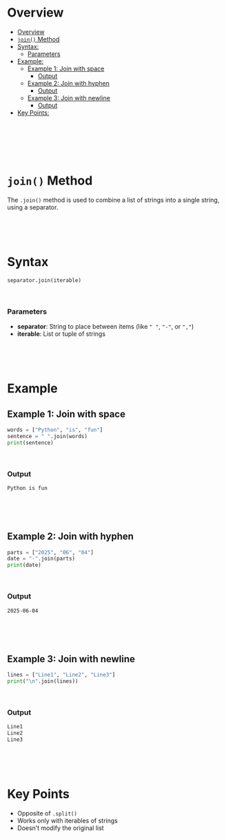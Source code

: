 # Overview

- [Overview](#overview)
- [`join()` Method](#join-method)
- [Syntax:](#syntax)
  - [Parameters](#parameters)
- [Example:](#example)
  - [Example 1: Join with space](#example-1-join-with-space)
    - [Output](#output)
  - [Example 2: Join with hyphen](#example-2-join-with-hyphen)
    - [Output](#output-1)
  - [Example 3: Join with newline](#example-3-join-with-newline)
    - [Output](#output-2)
- [Key Points:](#key-points)

&nbsp;

&nbsp;

&nbsp;

# `join()` Method

The `.join()` method is used to combine a list of strings into a single string, using a separator.

&nbsp;

&nbsp;

# Syntax

```python
separator.join(iterable)
```

&nbsp;

### Parameters

- **separator**: String to place between items (like `" "`, `"-"`, or `","`)
- **iterable**: List or tuple of strings

&nbsp;

&nbsp;

# Example

## Example 1: Join with space

```py
words = ["Python", "is", "fun"]
sentence = " ".join(words)
print(sentence)
```

&nbsp;

### Output

```md
Python is fun
```

&nbsp;

&nbsp;

## Example 2: Join with hyphen

```py
parts = ["2025", "06", "04"]
date = "-".join(parts)
print(date)
```

&nbsp;

### Output

```md
2025-06-04
```

&nbsp;

&nbsp;

## Example 3: Join with newline

```python
lines = ["Line1", "Line2", "Line3"]
print("\n".join(lines))
```

&nbsp;

### Output

```md
Line1
Line2
Line3
```

&nbsp;

&nbsp;

# Key Points

- Opposite of `.split()`
- Works only with iterables of strings
- Doesn’t modify the original list

&nbsp;

&nbsp;

&nbsp;

&nbsp;

&nbsp;

&nbsp;

&nbsp;
